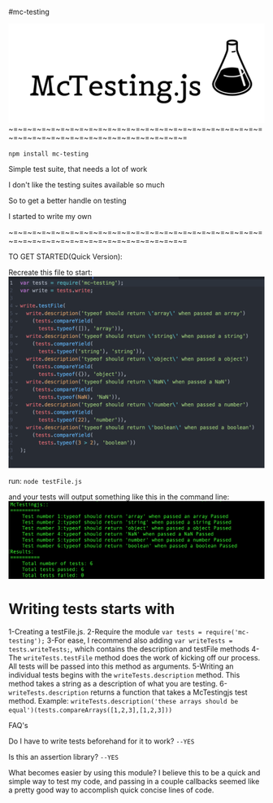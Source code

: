 #mc-testing

![Alt text](./assets/mctestingjs.png 'Mc-Testing logo')
~=~=~=~=~=~=~=~=~=~=~=~=~=~=~=~=~=~=~=~=~=~=~=~=~=~=~=~=~=~=~=~=~=~=~=~=~=~=~=~=~=~=~=~=~=~=

`npm install mc-testing`

Simple test suite, that needs a lot of work

I don't like the testing suites available so much

So to get a better handle on testing

I started to write my own

~=~=~=~=~=~=~=~=~=~=~=~=~=~=~=~=~=~=~=~=~=~=~=~=~=~=~=~=~=~=~=~=~=~=~=~=~=~=~=~=~=~=~=~=~=~=

TO GET STARTED(Quick Version):

Recreate this file to start:
![Alt text](./assets/samplefile.png 'samplefile screenshot')

run:
`node testFile.js`

and your tests will output something like this in the command line:
![Alt text](./assets/sampleoutput.png 'testResultsjs screenshot')




Writing tests starts with
=========================
1-Creating a testFile.js.
2-Require the module `var tests = require('mc-testing');`
3-For ease, I recommend also adding `var writeTests = tests.writeTests;`, which contains the description and testFile methods
4-The `writeTests.testFile` method does the work of kicking off our process. All tests will be passed into this method as arguments.
5-Writing an individual tests begins with the `writeTests.description` method. This method takes a string as a description of what you are testing.
6-`writeTests.description` returns a function that takes a McTestingjs test method.
Example: `writeTests.description('these arrays should be equal')(tests.compareArrays([1,2,3],[1,2,3]))`


FAQ's

Do I have to write tests beforehand for it to work?
`--YES`

Is this an assertion library?
`--YES`

What becomes easier by using this module?
I believe this to be a quick and simple way to test my code, and passing in a couple callbacks seemed like a pretty good way to accomplish quick concise lines of code.
